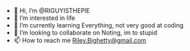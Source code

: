 - 👋 Hi, I’m @RIGUYISTHEPlE
- 👀 I’m interested in life
- 🌱 I’m currently learning Everything, not very good at coding
- 💞️ I’m looking to collaborate on Noting, im to stupid
- 📫 How to reach me Riley.Bighetty@gmail.com

<!---
RIGUYISTHEPlE/RIGUYISTHEPlE is a ✨ special ✨ repository because its `README.md` (this file) appears on your GitHub profile.
You can click the Preview link to take a look at your changes.
--->
